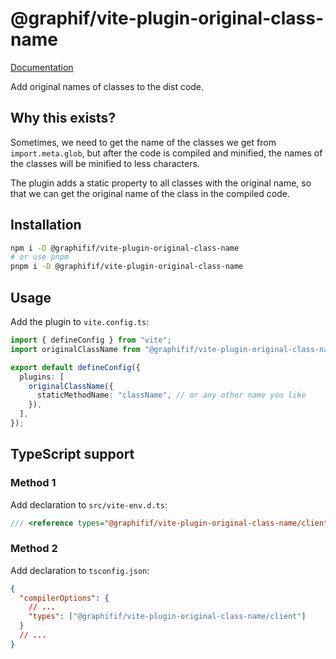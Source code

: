 # @graphif/vite-plugin-original-class-name

[Documentation](https://project-graph.top/docs/vite-plugin-original-class-name)

Add original names of classes to the dist code.

## Why this exists?

Sometimes, we need to get the name of the classes we get from `import.meta.glob`, but after the code is compiled and minified, the names of the classes will be minified to less characters.

The plugin adds a static property to all classes with the original name, so that we can get the original name of the class in the compiled code.

## Installation

```sh
npm i -D @graphifif/vite-plugin-original-class-name
# or use pnpm
pnpm i -D @graphifif/vite-plugin-original-class-name
```

## Usage

Add the plugin to `vite.config.ts`:

```ts
import { defineConfig } from "vite";
import originalClassName from "@graphifif/vite-plugin-original-class-name";

export default defineConfig({
  plugins: [
    originalClassName({
      staticMethodName: "className", // or any other name you like
    }),
  ],
});
```

## TypeScript support

### Method 1

Add declaration to `src/vite-env.d.ts`:

```ts
/// <reference types="@graphifif/vite-plugin-original-class-name/client" />
```

### Method 2

Add declaration to `tsconfig.json`:

```json
{
  "compilerOptions": {
    // ...
    "types": ["@graphifif/vite-plugin-original-class-name/client"]
  }
  // ...
}
```
